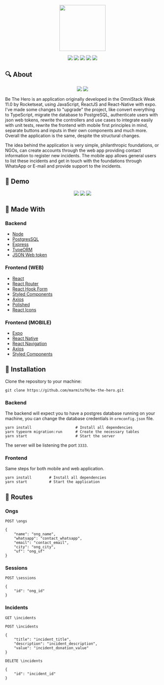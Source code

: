<p align='center'>
    <img width='150' src='https://user-images.githubusercontent.com/25598040/101400309-764b2300-38af-11eb-9137-b52fdcabcbb7.png' />
</p>

<p align='center'>
    <img src="https://img.shields.io/badge/Backend-Node.js-green?style=flat-square&link=https://nodejs.org/">
    <img src="https://img.shields.io/badge/Frontend-React-blue?style=flat-square&link=https://reactjs.org/">
    <img src="https://img.shields.io/badge/Frontend-React Native-blue?style=flat-square&link=https://reactnative.dev/">
    <img src="https://img.shields.io/badge/Database-PostgreSQL-blue?style=flat-square&link=https://www.postgresql.org/">
    <img src="https://img.shields.io/badge/Lucas-social-green?logo=linkedin&style=social&link=https://www.linkedin.com/in/lucas-rodrigues-985918197/">
</p>

## 🔍 About 

<p align='center'>
    <img src='https://user-images.githubusercontent.com/25598040/101396036-852ed700-38a9-11eb-8495-a38539a0695b.png' />
    <img src='https://user-images.githubusercontent.com/25598040/101396053-895af480-38a9-11eb-89b0-f0a61bb6e543.png' />
</p>

Be The Hero is an application originally developed in the OmniStack Weak 11.0 by Rocketseat, using JavaScript, ReactJS and React-Native with expo. I've made some changes to "upgrade" the project, like convert everything to TypeScript, migrate the database to PostgreSQL, authenticate users with json web tokens, rewrite the controllers and use cases to integrate easily with unit tests, rewrite the frontend with mobile first principles in mind, separate buttons and inputs in their own components and much more. Overall the application is the same, despite the structural changes.

The idea behind the application is very simple, philanthropic foundations, or NGOs, can create accounts through the web app providing contact information to register new incidents. The mobile app allows general users to list these incidents and get in touch with the foundations through WhatsApp or E-mail and provide support to the incidents.

## 👀 Demo

<p align='center'>
    <img src='https://user-images.githubusercontent.com/25598040/101418892-9ab5f800-38cd-11eb-9060-c929a77f4748.gif' />
    <img src='https://user-images.githubusercontent.com/25598040/101419254-61ca5300-38ce-11eb-8257-f81be517a8d5.gif' />
    <img src='https://user-images.githubusercontent.com/25598040/101421778-e1a6ec00-38d3-11eb-9678-82651a756e7d.gif' />
</p>

## 🔧 Made With

### Backend

- [Node](https://nodejs.org/en/)
- [PostgresSQL](https://www.postgresql.org/)
- [Express](https://www.npmjs.com/package/express)
- [TypeORM](https://typeorm.io)
- [JSON Web token](https://www.npmjs.com/package/jsonwebtoken)

### Frontend (WEB)

- [React](https://reactjs.org/)
- [React Router](https://reactrouter.com/)
- [React Hook Form](https://react-hook-form.com/)
- [Styled Components](https://styled-components.com/)
- [Axios](https://www.npmjs.com/package/axios)
- [Polished](https://www.npmjs.com/package/polished)
- [React Icons](https://www.npmjs.com/package/react-icons)

### Frontend (MOBILE)

- [Expo](https://expo.io/)
- [React Native](https://reactnative.dev/)
- [React Navigation](https://reactnavigation.org/)
- [Axios](https://www.npmjs.com/package/axios)
- [Styled Components](https://styled-components.com/)

## 🔌 Installation

Clone the repository to your machine:

`git clone https://github.com/marmitoTH/be-the-hero.git`

### Backend

The backend will expect you to have a postgres database running on your machine, you can change the database credentials in `ormconfig.json` file.

```
yarn install                    # Install all dependencies
yarn typeorm migration:run      # Create the necessary tables
yarn start                      # Start the server
```

The server will be listening the port `3333`.

### Frontend

Same steps for both mobile and web application.

```
yarn install        # Install all dependencies
yarn start          # Start the application
```

## 🚩 Routes

### Ongs

```
POST \ongs

{
    "name": "ong_name",
	"whatsapp": "contact_whatsapp",
	"email": "contact_email",
	"city": "ong_city",
	"uf": "ong_uf"
}
```

### Sessions

```
POST \sessions

{
    "id": "ong_id"
}
```

### Incidents

```
GET \incidents
```

```
POST \incidents

{
    "title": "incident_title",
	"description": "incident_description",
	"value": "incident_donation_value"
}
```

```
DELETE \incidents

{
    "id": "incident_id"
}
```
